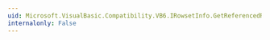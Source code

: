 ```yaml
---
uid: Microsoft.VisualBasic.Compatibility.VB6.IRowsetInfo.GetReferencedRowset(System.Int32,System.Guid,System.Object@)
internalonly: False
---
```

